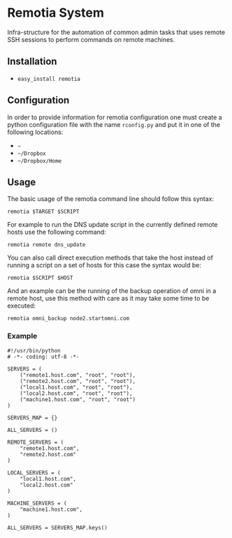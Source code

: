 # Remotia System

Infra-structure for the automation of common admin tasks that uses remote SSH sessions
to perform commands on remote machines.

## Installation

* `easy_install remotia`

## Configuration

In order to provide information for remotia configuration one must create a python
configuration file with the name `rconfig.py` and put it in one of the following
locations:

* `~`
* `~/Dropbox`
* `~/Dropbox/Home`

## Usage

The basic usage of the remotia command line should follow this syntax:

    remotia $TARGET $SCRIPT

For example to run the DNS update script in the currently defined remote hosts use
the following command:

    remotia remote dns_update

You can also call direct execution methods that take the host instead of running
a script on a set of hosts for this case the syntax would be:

    remotia $SCRIPT $HOST

And an example can be the running of the backup operation of omni in a remote host,
use this method with care as it may take some time to be executed:

    remotia omni_backup node2.startomni.com

### Example

	#!/usr/bin/python
	# -*- coding: utf-8 -*-
	
	SERVERS = (
	    ("remote1.host.com", "root", "root"),
	    ("remote2.host.com", "root", "root"),
	    ("local1.host.com", "root", "root"),
	    ("local2.host.com", "root", "root"),
	    ("machine1.host.com", "root", "root")
	)
	
	SERVERS_MAP = {}
	
	ALL_SERVERS = ()
	
	REMOTE_SERVERS = (
	    "remote1.host.com",
	    "remote2.host.com"
	)
	
	LOCAL_SERVERS = (
	    "local1.host.com",
	    "local2.host.com"
	)
	
	MACHINE_SERVERS = (
	    "machine1.host.com",
	)
	
	ALL_SERVERS = SERVERS_MAP.keys()
